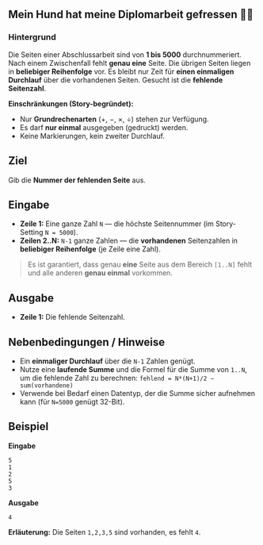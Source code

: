 ## Mein Hund hat meine Diplomarbeit gefressen 🐶📄

### Hintergrund

Die Seiten einer Abschlussarbeit sind von **1 bis 5000** durchnummeriert. Nach einem Zwischenfall fehlt **genau eine** Seite. Die übrigen Seiten liegen in **beliebiger Reihenfolge** vor. Es bleibt nur Zeit für **einen einmaligen Durchlauf** über die vorhandenen Seiten. Gesucht ist die **fehlende Seitenzahl**.

**Einschränkungen (Story-begründet):**

* Nur **Grundrechenarten** (+, −, ×, ÷) stehen zur Verfügung.
* Es darf **nur einmal** ausgegeben (gedruckt) werden.
* Keine Markierungen, kein zweiter Durchlauf.

## Ziel

Gib die **Nummer der fehlenden Seite** aus.

## Eingabe

* **Zeile 1:** Eine ganze Zahl `N` — die höchste Seitennummer (im Story-Setting `N = 5000`).
* **Zeilen 2..N:** `N-1` ganze Zahlen — die **vorhandenen** Seitenzahlen in **beliebiger Reihenfolge** (je Zeile eine Zahl).

> Es ist garantiert, dass genau **eine** Seite aus dem Bereich `[1..N]` fehlt und alle anderen **genau einmal** vorkommen.

## Ausgabe

* **Zeile 1:** Die fehlende Seitenzahl.

## Nebenbedingungen / Hinweise

* Ein **einmaliger Durchlauf** über die `N-1` Zahlen genügt.
* Nutze eine **laufende Summe** und die Formel für die Summe von `1..N`, um die fehlende Zahl zu berechnen:
  `fehlend = N*(N+1)/2 − sum(vorhandene)`
* Verwende bei Bedarf einen Datentyp, der die Summe sicher aufnehmen kann (für `N=5000` genügt 32-Bit).

## Beispiel

**Eingabe**

```
5
1
2
5
3
```

**Ausgabe**

```
4
```

**Erläuterung:** Die Seiten `1,2,3,5` sind vorhanden, es fehlt `4`.
